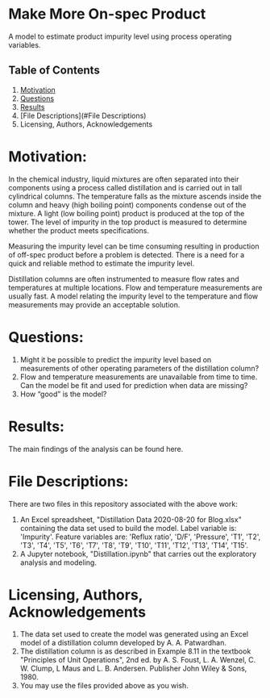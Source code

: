 # Make More On-spec Product
 A model to estimate product impurity level using process operating variables.
 
 ## Table of Contents
 1. [Motivation](#Motivation)
 2. [Questions](#Questions)
 3. [Results](#Results)
 4. [File Descriptions](#File Descriptions)
 5. Licensing, Authors, Acknowledgements

# Motivation:
In the chemical industry, liquid mixtures are often separated into their components using a process called distillation and is carried out in tall cylindrical columns. The temperature falls as the mixture ascends inside the column and heavy (high boiling point) components condense out of the mixture. A light (low boiling point) product is produced at the top of the tower. The level of impurity in the top product is measured to determine whether the product meets specifications.

Measuring the impurity level can be time consuming resulting in production of off-spec product before a problem is detected. There is a need for a quick and reliable method to estimate the impurity level.

Distillation columns are often instrumented to measure flow rates and temperatures at multiple locations. Flow and temperature measurements are usually fast. A model relating the impurity level to the temperature and flow measurements may provide an acceptable solution.

# Questions:
1.	Might it be possible to predict the impurity level based on measurements of other operating parameters of the distillation column?
2.	Flow and temperature measurements are unavailable from time to time. Can the model be fit and used for prediction when data are missing?
3.	How “good” is the model?

# Results:
The main findings of the analysis can be found here.

# File Descriptions:
There are two files in this repository associated with the above work:
1. An Excel spreadsheet, "Distillation Data 2020-08-20 for Blog.xlsx" containing the data set used to build the model. Label variable is: 'Impurity'. Feature variables are: 'Reflux ratio', 'D/F', 'Pressure', 'T1', 'T2', 'T3', 'T4', 'T5', 'T6', 'T7', 'T8', 'T9', 'T10', 'T11', 'T12', 'T13', 'T14', 'T15'.
2. A Jupyter notebook, "Distillation.ipynb" that carries out the exploratory analysis and modeling.

# Licensing, Authors, Acknowledgements
1. The data set used to create the model was generated using an Excel model of a distillation column developed by A. A. Patwardhan.
2. The distillation column is as described in Example 8.11 in the textbook "Principles of Unit Operations", 2nd ed. by A. S. Foust, L. A. Wenzel, C. W. Clump, L Maus and L. B. Andersen. Publisher John Wiley & Sons, 1980.
3. You may use the files provided above as you wish.
